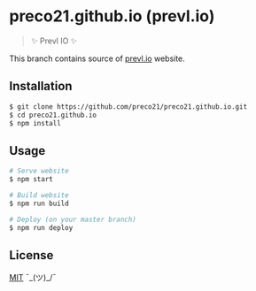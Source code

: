 # preco21.github.io (prevl.io)

> :sparkles: Prevl IO  :sparkles:

This branch contains source of [prevl.io](https://prevl.io) website.

## Installation

```bash
$ git clone https://github.com/preco21/preco21.github.io.git
$ cd preco21.github.io
$ npm install
```

## Usage

```bash
# Serve website
$ npm start

# Build website
$ npm run build

# Deploy (on your master branch)
$ npm run deploy
```

## License

[MIT](http://preco.mit-license.org/) ¯\_(ツ)_/¯
